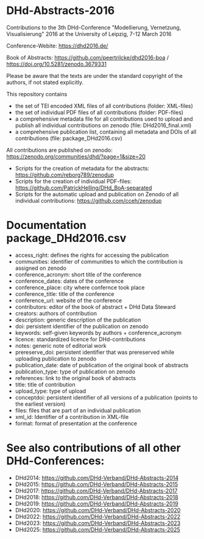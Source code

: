 # DHd-Abstracts-2016

Contributions to the 3th DHd-Conference "Modellierung, Vernetzung, Visualisierung" 2016 at the University of Leipzig, 7-12 March 2016

Conference-Webite: https://dhd2016.de/

Book of Abstracts: https://github.com/peertrilcke/dhd2016-boa / https://doi.org/10.5281/zenodo.3679331

Please be aware that the texts are under the standard copyright of the authors, if not stated explicitly.

This repository contains 
- the set of TEI encoded XML files of all contributions (folder: XML-files)
- the set of individual PDF files of all contributions (folder: PDF-files)
- a comprehensive metadata file for all contributions used to upload and publish all individual contributions on zenodo (file: DHd2016_final.xml)
- a comprehensive publication list, containing all metadata and DOIs of all contributions (file: package_DHd2016.csv)

All contributions are published on zenodo: https://zenodo.org/communities/dhd/?page=1&size=20

- Scripts for the creation of metadata for the abstracts: https://github.com/reborg789/zenodup
- Scripts for the creation of individual PDF-files: https://github.com/PatrickHelling/DHd_BoA-separated
- Scripts for the automatic upload and publication on Zenodo of all individual contributions: https://github.com/cceh/zenodup 

# Documentation package_DHd2016.csv

- access_right: defines the rights for accessing the publication
- communities: identifier of communities to which the contribution is assigned on zenodo
- conference_acronym: short title of the conference
- conference_dates: dates of the conference
- conference_place: city where confernce took place
- conference_title: title of the conference
- conference_url: website of the conference
- contributors: editor of the book of abstract + DHd Data Steward
- creators: authors of contribution
- description: generic description of the publication
- doi: persistent identifier of the publication on zenodo
- keywords: self-given keywords by authors + conference_acronym
- licence: standardized licence for DHd-contributions
- notes: generic note of editorial work
- prereserve_doi: persistent identifier that was prereserved while uploading publication to zenodo
- publication_date: date of publication of the original book of abstracts
- publication_type: type of publication on zenodo
- references: link to the original book of abstracts
- title: title of contribution
- upload_type: type of upload
- conceptdoi: persistent identifier of all versions of a publication (points to the earliest version)
- files: files that are part of an individual publication
- xml_id: Identifier of a contribution in XML-file
- format: format of presentation at the conference

# See also contributions of all other DHd-Conferences:


- DHd2014: https://github.com/DHd-Verband/DHd-Abstracts-2014
- DHd2015: https://github.com/DHd-Verband/DHd-Abstracts-2015
- DHd2017: https://github.com/DHd-Verband/DHd-Abstracts-2017
- DHd2018: https://github.com/DHd-Verband/DHd-Abstracts-2018
- DHd2019: https://github.com/DHd-Verband/DHd-Abstracts-2019
- DHd2020: https://github.com/DHd-Verband/DHd-Abstracts-2020
- DHd2022: https://github.com/DHd-Verband/DHd-Abstracts-2022
- DHd2023: https://github.com/DHd-Verband/DHd-Abstracts-2023
- DHd2025: https://github.com/DHd-Verband/DHd-Abstracts-2025

